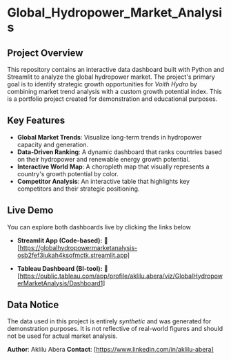 # Global_Hydropower_Market_Analysis

## **Project Overview**

This repository contains an interactive data dashboard built with Python and Streamlit to analyze the global hydropower market. The project's primary goal is to identify strategic growth opportunities for *Voith Hydro* by combining market trend analysis with a custom growth potential index. This is a portfolio project created for demonstration and educational purposes.

## **Key Features**

* **Global Market Trends**: Visualize long-term trends in hydropower capacity and generation.
* **Data-Driven Ranking**: A dynamic dashboard that ranks countries based on their hydropower and renewable energy growth potential.
* **Interactive World Map**: A choropleth map that visually represents a country's growth potential by color.
* **Competitor Analysis**: An interactive table that highlights key competitors and their strategic positioning.

## **Live Demo**
You can explore both dashboards live by clicking the links below

- **Streamlit App (Code-based):** 🔗 [https://globalhydropowermarketanalysis-osb2fef3iukah4ksofmctk.streamlit.app]

- **Tableau Dashboard (BI-tool):** 🔗 [https://public.tableau.com/app/profile/aklilu.abera/viz/GlobalHydropowerMarketAnalysis/Dashboard1]

## **Data Notice**
The data used in this project is entirely *synthetic* and was generated for demonstration purposes. It is not reflective of real-world figures and should not be used for actual market analysis.

**Author**: Aklilu Abera
**Contact**: [https://www.linkedin.com/in/aklilu-abera]
